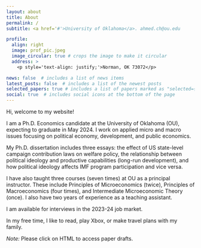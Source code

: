 ```yaml
---
layout: about
title: About
permalink: /
subtitle: <a href='#'>University of Oklahoma</a>. ahmed.ch@ou.edu

profile:
  align: right
  image: prof_pic.jpeg
  image_circular: true # crops the image to make it circular
  address: >
    <p style='text-align: justify;'>Norman, OK 73072</p>

news: false  # includes a list of news items
latest_posts: false  # includes a list of the newest posts
selected_papers: true # includes a list of papers marked as "selected={true}"
social: true  # includes social icons at the bottom of the page
---
```


<p style='text-align: justify;'>
Hi, welcome to my website! <br />

I am a Ph.D. Economics candidate at the University of Oklahoma (OU), expecting to graduate in May 2024. I work on applied micro and macro issues focusing on political economy, development, and public economics. <br /> 


My Ph.D. dissertation includes three essays: the effect of US state-level campaign contribution laws on welfare policy, the relationship between political ideology and productive capabilities (long-run development), and how political ideology affects IMF program participation and vice versa. <br />  


I have also taught three courses (seven times) at OU as a principal instructor. These include Principles of Microeconomics (twice), Principles of Macroeconomics (four times), and Intermediate Microeconomic Theory (once). I also have two years of experience as a teaching assistant. <br />


I am available for interviews in the 2023-24 job market. <br /> 


In my free time, I like to read, play Xbox, or make travel plans with my family.  <br /> 


*Note:* Please click on HTML to access paper drafts.
</p>
